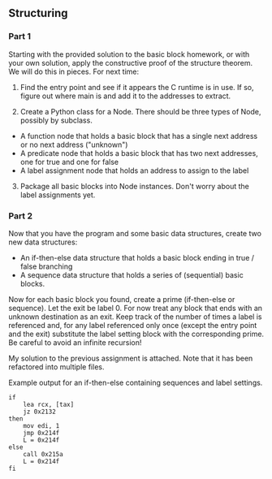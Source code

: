## Structuring

### Part 1

Starting with the provided solution to the basic block homework, or with your own solution, apply the constructive proof of the structure theorem. We will do this in pieces. For next time:

1. Find the entry point and see if it appears the C runtime is in use. If so, figure out where main is and add it to the addresses to extract.

2. Create a Python class for a Node. There should be three types of Node, possibly by subclass.
  - A function node that holds a basic block that has a single next address or no next address ("unknown")
  - A predicate node that holds a basic block that has two next addresses, one for true and one for false
  - A label assignment node that holds an address to assign to the label

3. Package all basic blocks into Node instances.  Don't worry about the label assignments yet.


### Part 2

Now that you have the program and some basic data structures, create two new data structures:

- An if-then-else data structure that holds a basic block ending in true / false branching
- A sequence data structure that holds a series of (sequential) basic blocks.

Now for each basic block you found, create a prime (if-then-else or sequence).  Let the exit be label 0. For now treat any block that ends with an unknown destination as an exit.  Keep track of the number of times a label is referenced and, for any label referenced only once (except the entry point and the exit) substitute the label setting block with the corresponding prime.  Be careful to avoid an infinite recursion!

My solution to the previous assignment is attached.  Note that it has been refactored into multiple files.

Example output for an if-then-else containing sequences and label settings.

```
if
    lea rcx, [tax]
    jz 0x2132
then
    mov edi, 1
    jmp 0x214f
    L = 0x214f
else
    call 0x215a
    L = 0x214f
fi
```
